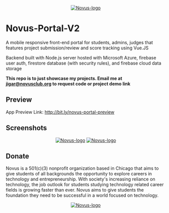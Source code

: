 <p align="center">
  <a href="https://novusclub.org/" rel="noopener" target="_blank"><img src="https://i.imgur.com/Rexh0GE.png" alt="Novus-logo"></a></p>
</p>

# Novus-Portal-V2
A mobile responsive front-end portal for students, admins, judges that features project submission/review and score tracking using Vue.JS

Backend built with Node.js server hosted with Microsoft Azure, firebase user auth, firestore database (with security rules), and firebase cloud data storage

**This repo is to just showcase my projects. Email me at jigar@novusclub.org to request code or project demo link**


## Preview

App Preview Link: http://bit.ly/novus-portal-preview

## Screenshots

<p align="center">
  <a href="https://novusclub.org/" rel="noopener" target="_blank"><img src="https://i.imgur.com/bdhzHSN.png" alt="Novus-logo"></a>
<a href="https://novusclub.org/" rel="noopener" target="_blank"><img src="https://i.imgur.com/b6r6Dlt.png" alt="Novus-logo"></a>
</p>
</p>

## Donate

Novus is a 501(c)(3) nonprofit organization based in Chicago that aims to give students of all backgrounds the opportunity to explore careers in technology and entrepreneurship. With society's increasing reliance on technology, the job outlook for students studying technology related career fields is growing faster than ever. Novus aims to give students the foundation they need to be successful in a world focused on technology.


<p align="center">
  <a href="https://donorbox.org/novus-club" rel="noopener" target="_blank"><img src="https://i.imgur.com/9RRGpqL.png" alt="Novus-logo"></a></p>
</p>



